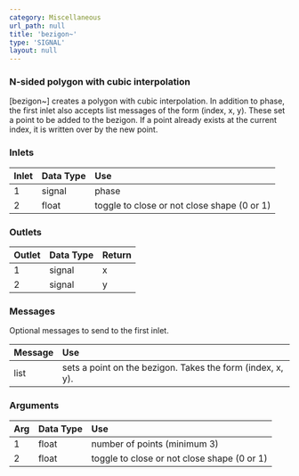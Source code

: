 ```yaml
---
category: Miscellaneous
url_path: null
title: 'bezigon~'
type: 'SIGNAL'
layout: null
---
```


### N-sided polygon with cubic interpolation

[bezigon~] creates a polygon with cubic interpolation. In addition to phase, the first inlet also accepts list messages of the form (index, x, y). These set a point to be added to the bezigon. If a point already exists at the current index, it is written over by the new point. 

### Inlets

| Inlet | Data Type | Use                                        |
|:------|:----------|:-------------------------------------------|
| 1     | signal    | phase                                      |
| 2     | float     | toggle to close or not close shape (0 or 1)|

### Outlets

| Outlet | Data Type | Return  |
|:-------|:----------|:--------|
| 1      | signal    | x       |
| 2      | signal    | y       |

### Messages

Optional messages to send to the first inlet. 

| Message | Use                                                        |
|:--------|:-----------------------------------------------------------|
| list    | sets a point on the bezigon. Takes the form (index, x, y). |

### Arguments

| Arg | Data Type | Use                                         |
|:----|:----------|:--------------------------------------------|
| 1   | float     | number of points (minimum 3)                |
| 2   | float     | toggle to close or not close shape (0 or 1) |
